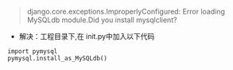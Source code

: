 > django.core.exceptions.ImproperlyConfigured: Error loading MySQLdb module.Did you install mysqlclient?

-  解决：工程目录下,在 init.py中加入以下代码
```
import pymysql
pymysql.install_as_MySQLdb()
```